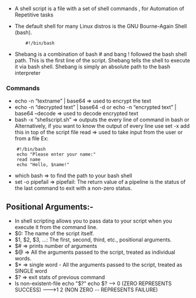 * A shell script is a file with a set of shell commands , for Automation of Repetitive tasks 
* The default shell for many Linux distros is the GNU Bourne-Again Shell (bash).
    ```
        #!/bin/bash
    ```

* Shebang is a combination of bash # and bang !  followed the bash shell path. This is the first line of the script. Shebang tells the shell to execute it via bash shell. Shebang is simply an absolute path to the bash interpreter

### Commands
* echo -n “textname” | base64 ⇒ used to encrypt the text
* echo -n “decrypted text” | base64 -d or echo -n “encrypted text” | base64 –decode ⇒ used to decode encrypted text 
* bash -x “shellscript.sh” ⇒ outputs the every line of command in bash or Alternatively,  if  you want to know the output of every line use set -x add this in top of the script file
read ⇒ used to take input from the user or from a file
Ex:     
```
    #!/bin/bash
    echo "Please enter your name:"
    read name	
    echo "Hello, $name!"
```
* which bash ⇒ to find the path to your bash shell
* set -o pipefail ⇒ pipefail: The return value of a pipeline is the status of the last command to exit with a non-zero status.

## Positional Arguments:- 
* In shell scripting allows you to pass data to your script when you execute it from the command line.
* $0: The name of the script itself.
* $1, $2, $3, ...: The first, second, third, etc., positional arguments.
* $# ⇒ prints number of arguments
* $@ ⇒ All the arguments passed to the script, treated as individual words.
* $*  ⇒ single word - All the arguments passed to the script, treated as SINGLE word
* $? ⇒ exit stats of previous command 
* ls non-existent-file
    echo "$?"
    echo $?  --> 0    (ZERO REPRESENTS SUCCESS) 
          --->1 2 (NON ZERO -- REPRESENTS FAILURE)
